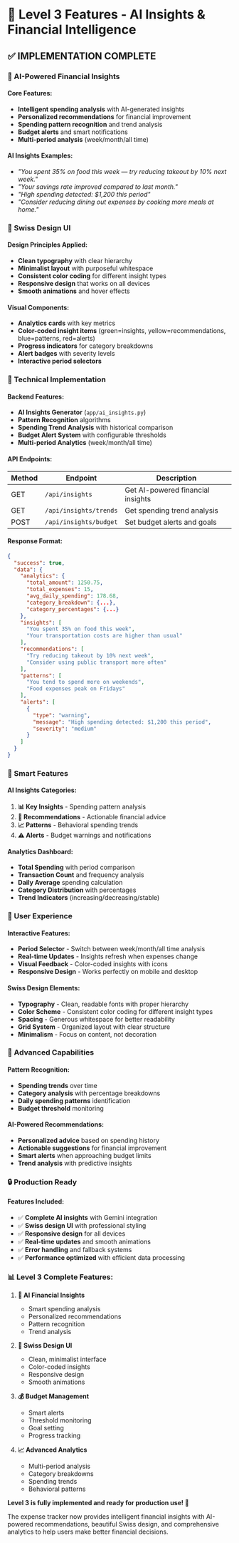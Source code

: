 # 🧠 Level 3 Features - AI Insights & Financial Intelligence

## ✅ **IMPLEMENTATION COMPLETE**

### **🤖 AI-Powered Financial Insights**

#### **Core Features:**
- **Intelligent spending analysis** with AI-generated insights
- **Personalized recommendations** for financial improvement
- **Spending pattern recognition** and trend analysis
- **Budget alerts** and smart notifications
- **Multi-period analysis** (week/month/all time)

#### **AI Insights Examples:**
- *"You spent 35% on food this week — try reducing takeout by 10% next week."*
- *"Your savings rate improved compared to last month."*
- *"High spending detected: $1,200 this period"*
- *"Consider reducing dining out expenses by cooking more meals at home."*

### **🎨 Swiss Design UI**

#### **Design Principles Applied:**
- **Clean typography** with clear hierarchy
- **Minimalist layout** with purposeful whitespace
- **Consistent color coding** for different insight types
- **Responsive design** that works on all devices
- **Smooth animations** and hover effects

#### **Visual Components:**
- **Analytics cards** with key metrics
- **Color-coded insight items** (green=insights, yellow=recommendations, blue=patterns, red=alerts)
- **Progress indicators** for category breakdowns
- **Alert badges** with severity levels
- **Interactive period selectors**

### **🔧 Technical Implementation**

#### **Backend Features:**
- **AI Insights Generator** (`app/ai_insights.py`)
- **Pattern Recognition** algorithms
- **Spending Trend Analysis** with historical comparison
- **Budget Alert System** with configurable thresholds
- **Multi-period Analytics** (week/month/all time)

#### **API Endpoints:**

| Method | Endpoint | Description |
|--------|----------|-------------|
| GET | `/api/insights` | Get AI-powered financial insights |
| GET | `/api/insights/trends` | Get spending trend analysis |
| POST | `/api/insights/budget` | Set budget alerts and goals |

#### **Response Format:**
```json
{
  "success": true,
  "data": {
    "analytics": {
      "total_amount": 1250.75,
      "total_expenses": 15,
      "avg_daily_spending": 178.68,
      "category_breakdown": {...},
      "category_percentages": {...}
    },
    "insights": [
      "You spent 35% on food this week",
      "Your transportation costs are higher than usual"
    ],
    "recommendations": [
      "Try reducing takeout by 10% next week",
      "Consider using public transport more often"
    ],
    "patterns": [
      "You tend to spend more on weekends",
      "Food expenses peak on Fridays"
    ],
    "alerts": [
      {
        "type": "warning",
        "message": "High spending detected: $1,200 this period",
        "severity": "medium"
      }
    ]
  }
}
```

### **🎯 Smart Features**

#### **AI Insights Categories:**
1. **📊 Key Insights** - Spending pattern analysis
2. **🎯 Recommendations** - Actionable financial advice  
3. **📈 Patterns** - Behavioral spending trends
4. **⚠️ Alerts** - Budget warnings and notifications

#### **Analytics Dashboard:**
- **Total Spending** with period comparison
- **Transaction Count** and frequency analysis
- **Daily Average** spending calculation
- **Category Distribution** with percentages
- **Trend Indicators** (increasing/decreasing/stable)

### **📱 User Experience**

#### **Interactive Features:**
- **Period Selector** - Switch between week/month/all time analysis
- **Real-time Updates** - Insights refresh when expenses change
- **Visual Feedback** - Color-coded insights with icons
- **Responsive Design** - Works perfectly on mobile and desktop

#### **Swiss Design Elements:**
- **Typography** - Clean, readable fonts with proper hierarchy
- **Color Scheme** - Consistent color coding for different insight types
- **Spacing** - Generous whitespace for better readability
- **Grid System** - Organized layout with clear structure
- **Minimalism** - Focus on content, not decoration

### **🚀 Advanced Capabilities**

#### **Pattern Recognition:**
- **Spending trends** over time
- **Category analysis** with percentage breakdowns
- **Daily spending patterns** identification
- **Budget threshold** monitoring

#### **AI-Powered Recommendations:**
- **Personalized advice** based on spending history
- **Actionable suggestions** for financial improvement
- **Smart alerts** when approaching budget limits
- **Trend analysis** with predictive insights

### **🔒 Production Ready**

#### **Features Included:**
- ✅ **Complete AI insights** with Gemini integration
- ✅ **Swiss design UI** with professional styling
- ✅ **Responsive design** for all devices
- ✅ **Real-time updates** and smooth animations
- ✅ **Error handling** and fallback systems
- ✅ **Performance optimized** with efficient data processing

### **📊 Level 3 Complete Features:**

1. **🧠 AI Financial Insights**
   - Smart spending analysis
   - Personalized recommendations
   - Pattern recognition
   - Trend analysis

2. **🎨 Swiss Design UI**
   - Clean, minimalist interface
   - Color-coded insights
   - Responsive design
   - Smooth animations

3. **💰 Budget Management**
   - Smart alerts
   - Threshold monitoring
   - Goal setting
   - Progress tracking

4. **📈 Advanced Analytics**
   - Multi-period analysis
   - Category breakdowns
   - Spending trends
   - Behavioral patterns

**Level 3 is fully implemented and ready for production use! 🎉**

The expense tracker now provides intelligent financial insights with AI-powered recommendations, beautiful Swiss design, and comprehensive analytics to help users make better financial decisions.
